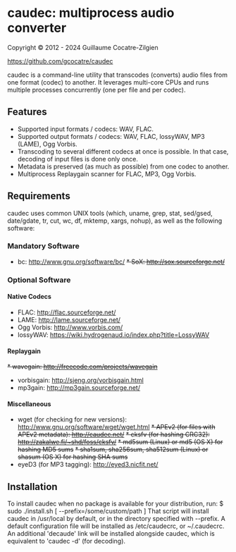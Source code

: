 # caudec: multiprocess audio converter

Copyright © 2012 - 2024 Guillaume Cocatre-Zilgien

https://github.com/gcocatre/caudec

caudec is a command-line utility that transcodes (converts) audio files from one format (codec) to another. It leverages multi-core CPUs and runs multiple processes concurrently (one per file and per codec).

## Features

* Supported input formats / codecs: WAV, FLAC.
* Supported output formats / codecs: WAV, FLAC, lossyWAV, MP3 (LAME), Ogg Vorbis.
* Transcoding to several different codecs at once is possible. In that case, decoding of input files is done only once.
* Metadata is preserved (as much as possible) from one codec to another.
* Multiprocess Replaygain scanner for FLAC, MP3, Ogg Vorbis.

## Requirements

caudec uses common UNIX tools (which, uname, grep, stat, sed/gsed, date/gdate, tr, cut, wc, df, mktemp, xargs, nohup), as well as the following software:

### Mandatory Software

* bc: http://www.gnu.org/software/bc/
~~* SoX: http://sox.sourceforge.net/~~

### Optional Software

#### Native Codecs

* FLAC: http://flac.sourceforge.net/
* LAME: http://lame.sourceforge.net/
* Ogg Vorbis: http://www.vorbis.com/
* lossyWAV: https://wiki.hydrogenaud.io/index.php?title=LossyWAV

#### Replaygain

~~* wavegain: http://freecode.com/projects/wavegain~~
* vorbisgain: http://sjeng.org/vorbisgain.html
* mp3gain: http://mp3gain.sourceforge.net/

#### Miscellaneous
* wget (for checking for new versions): http://www.gnu.org/software/wget/wget.html
~~* APEv2 (for files with APEv2 metadata): http://caudec.net/~~
~~* cksfv (for hashing CRC32): http://zakalwe.fi/~shd/foss/cksfv/~~
~~* md5sum (Linux) or md5 (OS Ⅹ) for hashing MD5 sums~~
~~* sha1sum, sha256sum, sha512sum (Linux) or shasum (OS Ⅹ) for hashing SHA sums~~
* eyeD3 (for MP3 tagging): http://eyed3.nicfit.net/


## Installation

To install caudec when no package is available for your distribution, run:
$ sudo ./install.sh [ --prefix=/some/custom/path ]
That script will install caudec in /usr/local by default, or in the directory
specified with --prefix. A default configuration file will be installed as
/etc/caudecrc, or ~/.caudecrc. An additional 'decaude' link will be installed
alongside caudec, which is equivalent to 'caudec -d' (for decoding).
